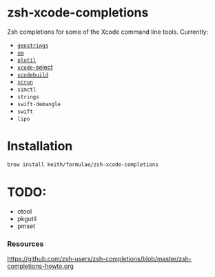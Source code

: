# zsh-xcode-completions

Zsh completions for some of the Xcode command line tools. Currently:

- [`genstrings`](https://developer.apple.com/library/mac/documentation/Darwin/Reference/ManPages/man1/genstrings.1.html)
- [`nm`](https://developer.apple.com/library/mac/documentation/Darwin/Reference/ManPages/man1/nm.1.html)
- [`plutil`](https://developer.apple.com/legacy/library/documentation/Darwin/Reference/ManPages/man1/plutil.1.html)
- [`xcode`-select](https://developer.apple.com/library/mac/documentation/Darwin/Reference/ManPages/man1/xcode-select.1.html)
- [`xcodebuild`](https://developer.apple.com/library/mac/documentation/Darwin/Reference/ManPages/man1/xcodebuild.1.html)
- [`xcrun`](https://developer.apple.com/library/mac/documentation/Darwin/Reference/ManPages/man1/xcrun.1.html)
- `simctl`
- `strings`
- `swift-demangle`
- `swift`
- `lipo`

# Installation

```sh
brew install keith/formulae/zsh-xcode-completions
```

# TODO:

- otool
- pkgutil
- pmset

### Resources

<https://github.com/zsh-users/zsh-completions/blob/master/zsh-completions-howto.org>
